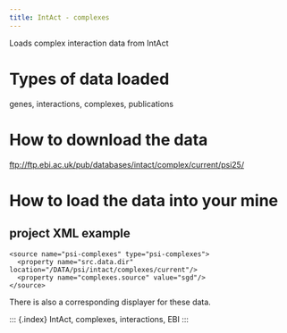 ```yaml
---
title: IntAct - complexes
---
```


Loads complex interaction data from IntAct

Types of data loaded
====================

genes, interactions, complexes, publications

How to download the data
========================

<ftp://ftp.ebi.ac.uk/pub/databases/intact/complex/current/psi25/>

How to load the data into your mine
===================================

project XML example
-------------------

``` {.xml}
<source name="psi-complexes" type="psi-complexes">
  <property name="src.data.dir" location="/DATA/psi/intact/complexes/current"/>
  <property name="complexes.source" value="sgd"/>
</source>
```

There is also a corresponding displayer for these data.

::: {.index}
IntAct, complexes, interactions, EBI
:::
